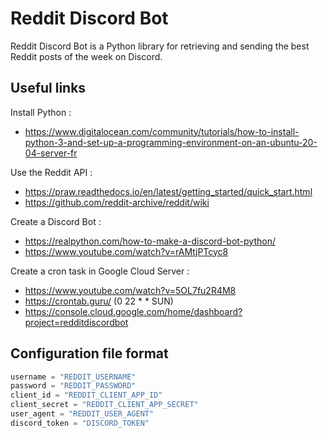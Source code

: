 
# Reddit Discord Bot

Reddit Discord Bot is a Python library for retrieving and sending the best Reddit posts of the week on Discord.

## Useful links

Install Python : 
- https://www.digitalocean.com/community/tutorials/how-to-install-python-3-and-set-up-a-programming-environment-on-an-ubuntu-20-04-server-fr

Use the Reddit API : 
- https://praw.readthedocs.io/en/latest/getting_started/quick_start.html
- https://github.com/reddit-archive/reddit/wiki

Create a Discord Bot : 
- https://realpython.com/how-to-make-a-discord-bot-python/
- https://www.youtube.com/watch?v=rAMtjPTcyc8

Create a cron task in Google Cloud Server : 
- https://www.youtube.com/watch?v=5OL7fu2R4M8
- https://crontab.guru/ (0 22 * * SUN)
- https://console.cloud.google.com/home/dashboard?project=redditdiscordbot

## Configuration file format

```python
username = "REDDIT_USERNAME"
password = "REDDIT_PASSWORD"
client_id = "REDDIT_CLIENT_APP_ID"
client_secret = "REDDIT_CLIENT_APP_SECRET"
user_agent = "REDDIT_USER_AGENT"
discord_token = "DISCORD_TOKEN"
```